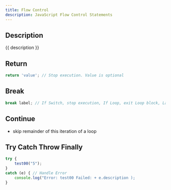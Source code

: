 ```yaml
---
title: Flow Control
description: JavaScript Flow Control Statements
---
```


## Description

{{ description }}

## Return

```js
return 'value'; // Stop execution. Value is optional
```

## Break

```js
break label; // If Switch, stop execution, If Loop, exit Loop block, Label optional
```

## Continue

- skip remainder of this iteration of a loop

## Try Catch Throw Finally

```js
try {
    test00("5");
}
catch (e) { // Handle Error
    console.log("Error: test00 Failed: + e.description );
}
```

